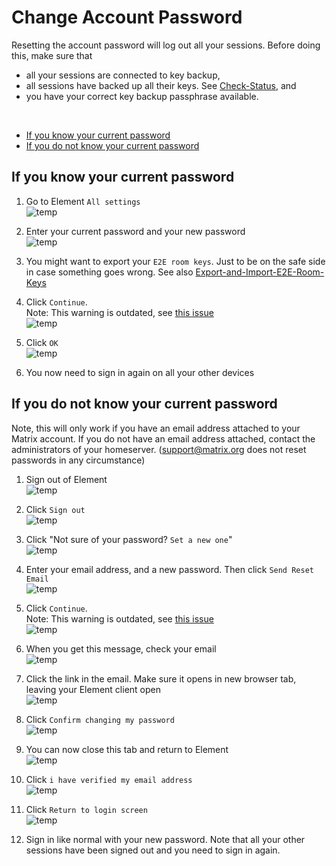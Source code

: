 # Change Account Password

Resetting the account password will log out all your sessions. Before doing this, make sure that

- all your sessions are connected to key backup,
- all sessions have backed up all their keys. See [Check-Status](Check-Status.md), and
- you have your correct key backup passphrase available.

<br />

- [If you know your current password](#if-you-know-your-current-password)
- [If you do not know your current password](#if-you-do-not-know-your-current-password)

## If you know your current password

1. Go to Element `All settings`  
![temp](images/Screen%20Shot%202020-09-17%20at%205.24.15%20PM.png)

1. Enter your current password and your new password  
![temp](images/Screen%20Shot%202020-09-17%20at%205.26.13%20PM.png)

1. You might want to export your `E2E room keys`. Just to be on the safe side in case something goes wrong. See also [Export-and-Import-E2E-Room-Keys](Export-and-Import-E2E-Room-Keys.md)

1. Click `Continue`.  
Note: This warning is outdated, see [this issue](https://github.com/vector-im/element-web/issues/15226)  
![temp](images/Screen%20Shot%202020-09-17%20at%205.28.52%20PM.png)

1. Click `OK`  
![temp](images/Screen%20Shot%202020-09-17%20at%205.31.01%20PM.png)

1. You now need to sign in again on all your other devices

## If you do not know your current password

Note, this will only work if you have an email address attached to your Matrix account. If you do not have an email address attached, contact the administrators of your homeserver. (support@matrix.org does not reset passwords in any circumstance)

1. Sign out of Element  
![temp](images/Screen%20Shot%202020-10-26%20at%2012.32.36%20PM.png)

1. Click `Sign out`  
![temp](images/Screen%20Shot%202020-10-26%20at%2012.15.05%20PM.png)

1. Click "Not sure of your password? `Set a new one`"  
![temp](images/Screen%20Shot%202020-10-26%20at%2012.15.56%20PM.png)

1. Enter your email address, and a new password. Then click `Send Reset Email`  
![temp](images/Screen%20Shot%202020-10-26%20at%2012.20.13%20PM.png)

1. Click `Continue`.  
Note: This warning is outdated, see [this issue](https://github.com/vector-im/element-web/issues/15226)  
![temp](images/Screen%20Shot%202020-10-26%20at%2012.33.47%20PM.png)

1. When you get this message, check your email  
![temp](images/Screen%20Shot%202020-10-26%20at%2012.22.21%20PM.png)

1. Click the link in the email. Make sure it opens in  new browser tab, leaving your Element client open  
![temp](images/Screen%20Shot%202020-10-26%20at%2012.23.42%20PM.png)

1. Click `Confirm changing my password`  
![temp](images/Screen%20Shot%202020-10-26%20at%2012.26.36%20PM.png)

1. You can now close this tab and return to Element  
![temp](images/Screen%20Shot%202020-10-26%20at%2012.27.21%20PM.png)

1. Click `i have verified my email address`  
![temp](images/Screen%20Shot%202020-10-26%20at%2012.22.21%20PM.png)

1. Click `Return to login screen`  
![temp](images/Screen%20Shot%202020-10-26%20at%2012.28.38%20PM.png)

1. Sign in like normal with your new password. Note that all your other sessions have been signed out and you need to sign in again.
